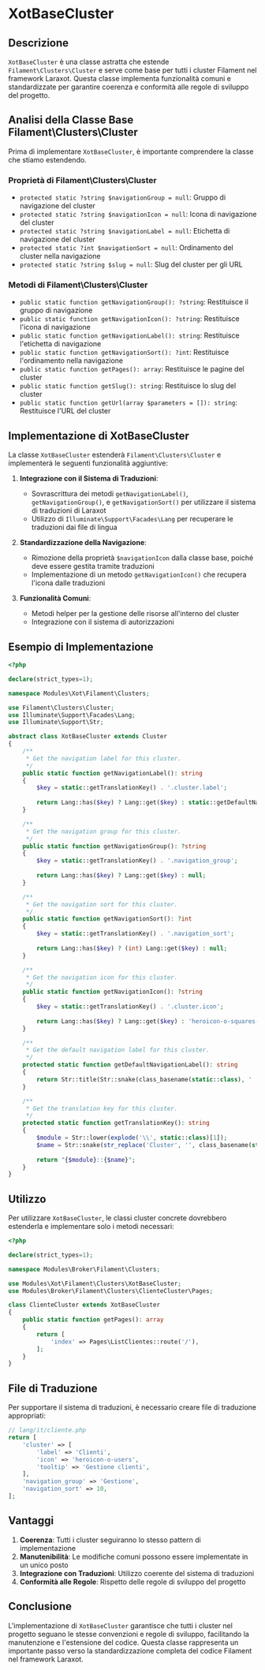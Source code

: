# XotBaseCluster

## Descrizione

`XotBaseCluster` è una classe astratta che estende `Filament\Clusters\Cluster` e serve come base per tutti i cluster Filament nel framework Laraxot. Questa classe implementa funzionalità comuni e standardizzate per garantire coerenza e conformità alle regole di sviluppo del progetto.

## Analisi della Classe Base Filament\Clusters\Cluster

Prima di implementare `XotBaseCluster`, è importante comprendere la classe che stiamo estendendo.

### Proprietà di Filament\Clusters\Cluster

- `protected static ?string $navigationGroup = null`: Gruppo di navigazione del cluster
- `protected static ?string $navigationIcon = null`: Icona di navigazione del cluster
- `protected static ?string $navigationLabel = null`: Etichetta di navigazione del cluster
- `protected static ?int $navigationSort = null`: Ordinamento del cluster nella navigazione
- `protected static ?string $slug = null`: Slug del cluster per gli URL

### Metodi di Filament\Clusters\Cluster

- `public static function getNavigationGroup(): ?string`: Restituisce il gruppo di navigazione
- `public static function getNavigationIcon(): ?string`: Restituisce l'icona di navigazione
- `public static function getNavigationLabel(): string`: Restituisce l'etichetta di navigazione
- `public static function getNavigationSort(): ?int`: Restituisce l'ordinamento nella navigazione
- `public static function getPages(): array`: Restituisce le pagine del cluster
- `public static function getSlug(): string`: Restituisce lo slug del cluster
- `public static function getUrl(array $parameters = []): string`: Restituisce l'URL del cluster

## Implementazione di XotBaseCluster

La classe `XotBaseCluster` estenderà `Filament\Clusters\Cluster` e implementerà le seguenti funzionalità aggiuntive:

1. **Integrazione con il Sistema di Traduzioni**:
   - Sovrascrittura dei metodi `getNavigationLabel()`, `getNavigationGroup()`, e `getNavigationSort()` per utilizzare il sistema di traduzioni di Laraxot
   - Utilizzo di `Illuminate\Support\Facades\Lang` per recuperare le traduzioni dai file di lingua

2. **Standardizzazione della Navigazione**:
   - Rimozione della proprietà `$navigationIcon` dalla classe base, poiché deve essere gestita tramite traduzioni
   - Implementazione di un metodo `getNavigationIcon()` che recupera l'icona dalle traduzioni

3. **Funzionalità Comuni**:
   - Metodi helper per la gestione delle risorse all'interno del cluster
   - Integrazione con il sistema di autorizzazioni

## Esempio di Implementazione

```php
<?php

declare(strict_types=1);

namespace Modules\Xot\Filament\Clusters;

use Filament\Clusters\Cluster;
use Illuminate\Support\Facades\Lang;
use Illuminate\Support\Str;

abstract class XotBaseCluster extends Cluster
{
    /**
     * Get the navigation label for this cluster.
     */
    public static function getNavigationLabel(): string
    {
        $key = static::getTranslationKey() . '.cluster.label';
        
        return Lang::has($key) ? Lang::get($key) : static::getDefaultNavigationLabel();
    }

    /**
     * Get the navigation group for this cluster.
     */
    public static function getNavigationGroup(): ?string
    {
        $key = static::getTranslationKey() . '.navigation_group';
        
        return Lang::has($key) ? Lang::get($key) : null;
    }

    /**
     * Get the navigation sort for this cluster.
     */
    public static function getNavigationSort(): ?int
    {
        $key = static::getTranslationKey() . '.navigation_sort';
        
        return Lang::has($key) ? (int) Lang::get($key) : null;
    }

    /**
     * Get the navigation icon for this cluster.
     */
    public static function getNavigationIcon(): ?string
    {
        $key = static::getTranslationKey() . '.cluster.icon';
        
        return Lang::has($key) ? Lang::get($key) : 'heroicon-o-squares-2x2';
    }

    /**
     * Get the default navigation label for this cluster.
     */
    protected static function getDefaultNavigationLabel(): string
    {
        return Str::title(Str::snake(class_basename(static::class), ' '));
    }

    /**
     * Get the translation key for this cluster.
     */
    protected static function getTranslationKey(): string
    {
        $module = Str::lower(explode('\\', static::class)[1]);
        $name = Str::snake(str_replace('Cluster', '', class_basename(static::class)));
        
        return "{$module}::{$name}";
    }
}
```

## Utilizzo

Per utilizzare `XotBaseCluster`, le classi cluster concrete dovrebbero estenderla e implementare solo i metodi necessari:

```php
<?php

declare(strict_types=1);

namespace Modules\Broker\Filament\Clusters;

use Modules\Xot\Filament\Clusters\XotBaseCluster;
use Modules\Broker\Filament\Clusters\ClienteCluster\Pages;

class ClienteCluster extends XotBaseCluster
{
    public static function getPages(): array
    {
        return [
            'index' => Pages\ListClientes::route('/'),
        ];
    }
}
```

## File di Traduzione

Per supportare il sistema di traduzioni, è necessario creare file di traduzione appropriati:

```php
// lang/it/cliente.php
return [
    'cluster' => [
        'label' => 'Clienti',
        'icon' => 'heroicon-o-users',
        'tooltip' => 'Gestione clienti',
    ],
    'navigation_group' => 'Gestione',
    'navigation_sort' => 10,
];
```

## Vantaggi

1. **Coerenza**: Tutti i cluster seguiranno lo stesso pattern di implementazione
2. **Manutenibilità**: Le modifiche comuni possono essere implementate in un unico posto
3. **Integrazione con Traduzioni**: Utilizzo coerente del sistema di traduzioni
4. **Conformità alle Regole**: Rispetto delle regole di sviluppo del progetto

## Conclusione

L'implementazione di `XotBaseCluster` garantisce che tutti i cluster nel progetto seguano le stesse convenzioni e regole di sviluppo, facilitando la manutenzione e l'estensione del codice. Questa classe rappresenta un importante passo verso la standardizzazione completa del codice Filament nel framework Laraxot.

